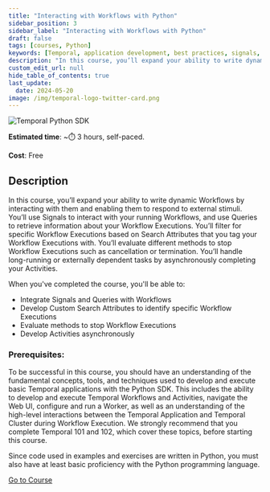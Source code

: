 ```yaml
---
title: "Interacting with Workflows with Python"
sidebar_position: 3
sidebar_label: "Interacting with Workflows with Python"
draft: false
tags: [courses, Python]
keywords: [Temporal, application development, best practices, signals, queries, asynchronous activity completion, async activity completion, cancellations, search attributes]
description: "In this course, you’ll expand your ability to write dynamic Workflows by interacting with them and enabling them to respond to external stimuli."
custom_edit_url: null
hide_table_of_contents: true
last_update:
  date: 2024-05-20
image: /img/temporal-logo-twitter-card.png
---
```


<img className="banner" src="/img/sdk_banners/banner_python.png" alt="Temporal Python SDK" />

**Estimated time**: ~⏱️ 3 hours, self-paced.

**Cost**: Free

## Description

In this course, you’ll expand your ability to write dynamic Workflows by interacting with them and enabling them to respond to external stimuli. You’ll use Signals to interact with your running Workflows, and use Queries to retrieve information about your Workflow Executions. You’ll filter for specific Workflow Executions based on Search Attributes that you tag your Workflow Executions with. You’ll evaluate different methods to stop Workflow Executions such as cancellation or termination. You’ll handle long-running or externally dependent tasks by asynchronously completing your Activities.

When you've completed the course, you'll be able to:

* Integrate Signals and Queries with Workflows
* Develop Custom Search Attributes to identify specific Workflow Executions
* Evaluate methods to stop Workflow Executions
* Develop Activities asynchronously

### Prerequisites:

To be successful in this course, you should have an understanding of the fundamental concepts, tools, and techniques used to develop and execute basic Temporal applications with the Python SDK. This includes the ability to develop and execute Temporal Workflows and Activities, navigate the Web UI, configure and run a Worker, as well as an understanding of the high-level interactions between the Temporal Application and Temporal Cluster during Workflow Execution. We strongly recommend that you complete Temporal 101 and 102, which cover these topics, before starting this course.

Since code used in examples and exercises are written in Python, you must also have at least basic proficiency with the Python programming language.

<a className="button button--primary" href="https://temporal.talentlms.com/catalog/info/id:214">Go to Course</a> 